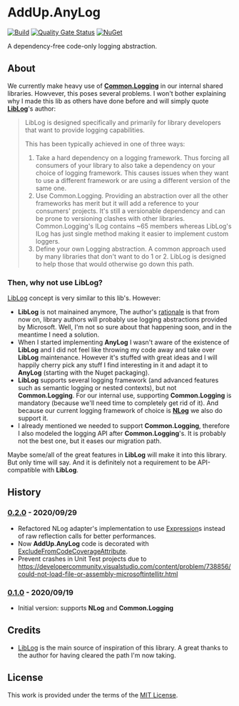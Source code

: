 # AddUp.AnyLog

[![Build](https://github.com/addupsolutions/AddUp.AnyLog/workflows/Build/badge.svg)](https://github.com/addupsolutions/AddUp.AnyLog/actions?query=workflow%3ABuild)
[![Quality Gate Status](https://sonarcloud.io/api/project_badges/measure?project=addupsolutions_AddUp.AnyLog&metric=alert_status)](https://sonarcloud.io/dashboard?id=addupsolutions_AddUp.AnyLog)
[![NuGet](https://img.shields.io/nuget/v/AddUp.AnyLog.svg)](https://www.nuget.org/packages/AddUp.AnyLog/)

A dependency-free code-only logging abstraction.

## About

We currently make heavy use of [**Common.Logging**](https://github.com/net-commons/common-logging) in our internal shared libraries. Howvever, this poses several problems. I won't bother explaining why I made this lib as others have done before and will simply quote [**LibLog**](https://github.com/damianh/LibLog/wiki)'s author:

> LibLog is designed specifically and primarily for library developers that want to provide logging capabilities.
>
> This has been typically achieved in one of three ways:
>
> 1. Take a hard dependency on a logging framework. Thus forcing all consumers of your library to also take a dependency on your choice of logging framework. This causes issues when they want to use a different framework or are using a different version of the same one.
> 1. Use Common.Logging. Providing an abstraction over all the other frameworks has merit but it will add a reference to your consumers' projects. It's still a versionable dependency and can be prone to versioning clashes with other libraries. Common.Logging's ILog contains ~65 members whereas LibLog's ILog has just single method making it easier to implement custom loggers.
> 1. Define your own Logging abstraction. A common approach used by many libraries that don't want to do 1 or 2. LibLog is designed to help those that would otherwise go down this path.

### Then, why not use LibLog?

[LibLog](https://github.com/damianh/LibLog) concept is very similar to this lib's. However:

* **LibLog** is not mainained anymore, The author's [rationale](https://github.com/damianh/LibLog/issues/270) is that from now on, library authors will probably use logging abstractions provided by Microsoft. Well, I'm not so sure about that happening soon, and in the meantime I need a solution.
* When I started implementing **AnyLog** I wasn't aware of the existence of **LibLog** and I did not feel like throwing my code away and take over **LibLog** maintenance. However it's stuffed with great ideas and I will happily cherry pick any stuff I find interesting in it and adapt it to **AnyLog** (starting with the Nuget packaging).
* **LibLog** supports several logging framework (and advanced features such as semantic logging or nested contexts), but not **Common.Logging**. For our internal use, supporting **Common.Logging** is mandatory (because we'll need time to completely get rid of it). And because our current logging framework of choice is [**NLog**](https://github.com/NLog/NLog) we also do support it.
* I already mentioned we needed to support **Common.Logging**, therefore I also modeled the logging API after **Common.Logging**'s. It is probably not the best one, but it eases our migration path.

Maybe some/all of the great features in **LibLog** will make it into this library. But only time will say. And it is definitely not a requirement to be API-compatible with **LibLog**.

## History

### [0.2.0](https://github.com/addupsolutions/AddUp.AnyLog/releases/tag/v0.2.0) - 2020/09/29

* Refactored NLog adapter's implementation to use [Expression](https://docs.microsoft.com/en-us/dotnet/api/system.linq.expressions.expression)s instead of raw reflection calls for better performances.
* Now **AddUp.AnyLog** code is decorated with [ExcludeFromCodeCoverageAttribute](https://docs.microsoft.com/en-us/dotnet/api/system.diagnostics.codeanalysis.excludefromcodecoverageattribute).
* Prevent crashes in Unit Test projects due to <https://developercommunity.visualstudio.com/content/problem/738856/could-not-load-file-or-assembly-microsoftintellitr.html>

### [0.1.0](https://github.com/addupsolutions/AddUp.AnyLog/releases/tag/v0.1.0) - 2020/09/19

* Initial version: supports **NLog** and **Common.Logging**

## Credits

* [LibLog](https://github.com/damianh/LibLog) is the main source of inspiration of this library. A great thanks to the author for having cleared the path I'm now taking.

## License

This work is provided under the terms of the [MIT License](LICENSE).
